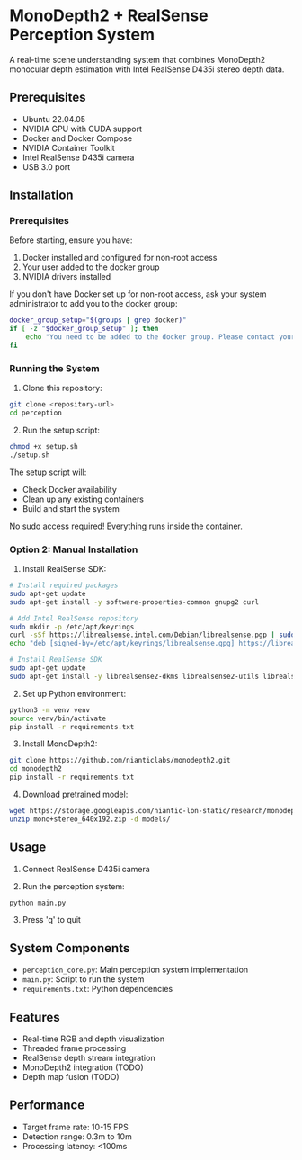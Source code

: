 # MonoDepth2 + RealSense Perception System

A real-time scene understanding system that combines MonoDepth2 monocular depth estimation with Intel RealSense D435i stereo depth data.

## Prerequisites

- Ubuntu 22.04.05
- NVIDIA GPU with CUDA support
- Docker and Docker Compose
- NVIDIA Container Toolkit
- Intel RealSense D435i camera
- USB 3.0 port

## Installation

### Prerequisites

Before starting, ensure you have:
1. Docker installed and configured for non-root access
2. Your user added to the docker group
3. NVIDIA drivers installed

If you don't have Docker set up for non-root access, ask your system administrator to add you to the docker group:
```bash
docker_group_setup="$(groups | grep docker)"
if [ -z "$docker_group_setup" ]; then
    echo "You need to be added to the docker group. Please contact your system administrator."
fi
```

### Running the System

1. Clone this repository:
```bash
git clone <repository-url>
cd perception
```

2. Run the setup script:
```bash
chmod +x setup.sh
./setup.sh
```

The setup script will:
- Check Docker availability
- Clean up any existing containers
- Build and start the system

No sudo access required! Everything runs inside the container.

### Option 2: Manual Installation

1. Install RealSense SDK:
```bash
# Install required packages
sudo apt-get update
sudo apt-get install -y software-properties-common gnupg2 curl

# Add Intel RealSense repository
sudo mkdir -p /etc/apt/keyrings
curl -sSf https://librealsense.intel.com/Debian/librealsense.pgp | sudo gpg --dearmor -o /etc/apt/keyrings/librealsense.gpg
echo "deb [signed-by=/etc/apt/keyrings/librealsense.gpg] https://librealsense.intel.com/Debian/apt-repo $(lsb_release -cs) main" | sudo tee /etc/apt/sources.list.d/librealsense.list

# Install RealSense SDK
sudo apt-get update
sudo apt-get install -y librealsense2-dkms librealsense2-utils librealsense2-dev
```

2. Set up Python environment:
```bash
python3 -m venv venv
source venv/bin/activate
pip install -r requirements.txt
```

3. Install MonoDepth2:
```bash
git clone https://github.com/nianticlabs/monodepth2.git
cd monodepth2
pip install -r requirements.txt
```

4. Download pretrained model:
```bash
wget https://storage.googleapis.com/niantic-lon-static/research/monodepth2/mono%2Bstereo_640x192.zip
unzip mono+stereo_640x192.zip -d models/
```

## Usage

1. Connect RealSense D435i camera

2. Run the perception system:
```bash
python main.py
```

3. Press 'q' to quit

## System Components

- `perception_core.py`: Main perception system implementation
- `main.py`: Script to run the system
- `requirements.txt`: Python dependencies

## Features

- Real-time RGB and depth visualization
- Threaded frame processing
- RealSense depth stream integration
- MonoDepth2 integration (TODO)
- Depth map fusion (TODO)

## Performance

- Target frame rate: 10-15 FPS
- Detection range: 0.3m to 10m
- Processing latency: <100ms
